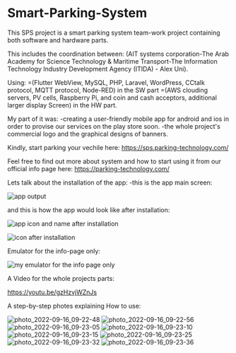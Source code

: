 # Smart-Parking-System
This SPS project is a smart parking system team-work project containing both software and hardware parts.

This includes the coordination between: 
(AIT systems corporation-The Arab Academy for Science Technology & Maritime Transport-The Information Technology Industry Development Agency (ITIDA) - Alex Uni).

Using:
=(Flutter WebView, MySQL, PHP, Laravel, WordPress, CCtalk protocol, MQTT protocol, Node-RED) in the SW part 
=(AWS clouding servers, PV cells, Raspberry Pi, and coin and cash acceptors, additional larger display Screen) in the HW part.

My part of it was: 
-creating a user-friendly mobile app for android and ios in order to provise our services on the play store soon.
-the whole project's commercial logo and the graphical designs of banners.

Kindly, start parking your vechile here:
https://sps.parking-technology.com/

Feel free to find out more about system and how to start using it from our official info page here:
https://parking-technology.com/

Lets talk about the installation of the app:
-this is the app main screen:

![app output](https://user-images.githubusercontent.com/88660261/190573480-0cea99bf-28c3-4992-ba49-488d9a27c284.PNG)

and this is how the app would look like after installation: 

![app icon and name after installation](https://user-images.githubusercontent.com/88660261/190573475-b1a1b8a8-59ff-47ec-bdf5-661eac162320.PNG)

![icon after installation](https://user-images.githubusercontent.com/88660261/190573444-b4d9e202-f56a-4da4-b407-117932566327.jpg)

Emulator for the info-page only:

![my emulator for the info page only](https://user-images.githubusercontent.com/88660261/190573466-781bcdf7-2cb0-4beb-a3ad-df4e62e311ca.PNG)

A Video for the whole projects parts:

 https://youtu.be/gzHzvjWZnJs

A step-by-step photes explaining How to use: 

![photo_2022-09-16_09-22-48](https://user-images.githubusercontent.com/88660261/190580771-decaf201-941f-4c8d-8c16-268e238326c9.jpg)
![photo_2022-09-16_09-22-56](https://user-images.githubusercontent.com/88660261/190580792-728d60f4-bae8-4f73-a4e4-0b3c01b308de.jpg)
![photo_2022-09-16_09-23-05](https://user-images.githubusercontent.com/88660261/190580816-db868d61-1dd1-4776-a9c4-2aec04f347d1.jpg)
![photo_2022-09-16_09-23-10](https://user-images.githubusercontent.com/88660261/190580862-0619a869-5bbc-4a60-8b64-fd813542b08c.jpg)
![photo_2022-09-16_09-23-15](https://user-images.githubusercontent.com/88660261/190580886-e88d8a1b-2e14-45c5-80f8-674f353c771b.jpg)
![photo_2022-09-16_09-23-25](https://user-images.githubusercontent.com/88660261/190580992-2d1b922f-f158-477e-9b41-ca5eb78b7270.jpg)
![photo_2022-09-16_09-23-32](https://user-images.githubusercontent.com/88660261/190581000-3a3e34d1-c137-4a9b-8577-ee298aa5452a.jpg)
![photo_2022-09-16_09-23-36](https://user-images.githubusercontent.com/88660261/190581019-57aa7f53-6e5e-4a30-b1fb-99b46e48a235.jpg)
